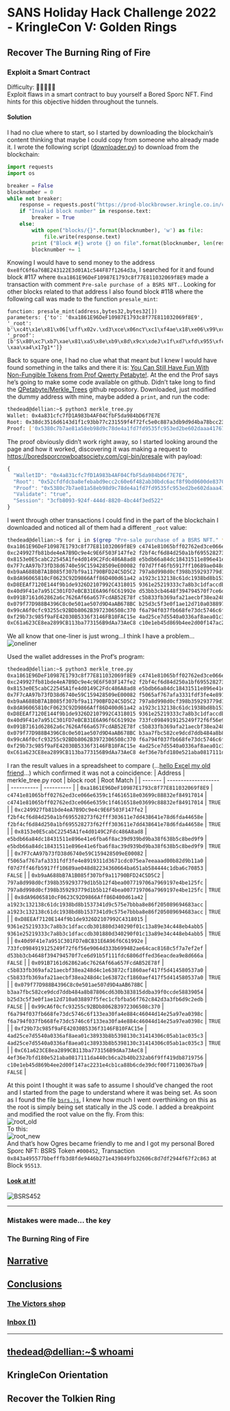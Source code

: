 # SANS Holiday Hack Challenge 2022 - KringleCon V: Golden Rings
## Recover The Burning Ring of Fire
### Exploit a Smart Contract
Difficulty: :christmas_tree::christmas_tree::christmas_tree::christmas_tree::christmas_tree:  
Exploit flaws in a smart contract to buy yourself a Bored Sporc NFT. Find hints for this objective hidden throughout the tunnels.

#### Solution
I had no clue where to start, so I started by downloading the blockchain’s content thinking that maybe I could copy from someone who already made it. I wrote the following script ([downloader.py](downloader.py)) to download from the blockchain:
```python
import requests
import os

breaker = False
blocknumber = 0
while not breaker:
	response = requests.post("https://prod-blockbrowser.kringle.co.in/cgi-bin/blockdata", json={"blocknumber": blocknumber})
	if "Invalid block number" in response.text:
		breaker = True
	else:
		with open("blocks/{}".format(blocknumber), 'w') as file:
			file.write(response.text)
		print ("Block #{} wrote {} on file".format(blocknumber, len(response.text)))
		blocknumber += 1
```
Knowing I would have to send money to the address `0xe8fC6f6a76BE243122E3d01A1c544F87f1264d3a`, I searched for it and found block #117 where `0xa1861E96DeF10987E1793c8f77E811032069f8E9` made a transaction with comment `Pre-sale purchase of a BSRS NFT.`. Looking for other blocks related to that address I also found block #118 where the following call was made to the function `presale_mint`:
```solidity
function: presale_mint(address,bytes32,bytes32[])
parameters: {'to': '0xa1861E96DeF10987E1793c8f77E811032069f8E9', '_root': b'\xc4t\x1e\x81\x06[\xff\x02v.\xd3\xce\x06ncY\xc1\xf4ae\x18\xe06\x99\xc8\x882\xef\x84\x91p\x14', '_proof': [b'S\x80\xc7\xb7\xae\x81\xa5\x8e\xb9\x8d\x9cx\xdeJ\x1f\xd7\xfd\x955\xfc\x95>\xd2\xbe`-\xaa\xa4\x17g1*']}
```
Back to square one, I had no clue what that meant but I knew I would have found something in the talks and there it is: [You Can Still Have Fun With Non-Fungible Tokens from Prof Qwerty Petabyte!](https://www.youtube.com/watch?v=Qt_RWBq63S8). At the end the Prof says he’s going to make some code available on github. Didn’t take long to find the [QPetabyte/Merkle_Trees](https://github.com/QPetabyte/Merkle_Trees) github repository. Downloaded, just modified the dummy address with mine, maybe added a `print`, and run the code:
```bash
thedead@dellian:~$ python3 merkle_tree.py 
Wallet: 0x4a831cfc7fD1A983b4AF04CfbF5da984bD6f7E7E
Root: 0x38dc3516d6143d1f1c93bb77c231559f4f72fc5e0c887a3db9d9d4ba78bcc235
Proof: ['0x5380c7b7ae81a58eb98d9c78de4a1fd7fd9535fc953ed2be602daaa41767312a']
```
The proof obviously didn’t work right away, so I started looking around the page and how it worked, discovering it was making a request to https://boredsporcrowboatsociety.com/cgi-bin/presale with payload:
```js
{
  "WalletID": "0x4a831cfc7fD1A983b4AF04CfbF5da984bD6f7E7E",
  "Root": "0x52cfdfdcba8efebabd9ecc2c60e6f482ab30bdc6acf8f9bd0600de83701e15f1",
  "Proof": "0x5380c7b7ae81a58eb98d9c78de4a1fd7fd9535fc953ed2be602daaa41767312a",
  "Validate": "true",
  "Session": "3cfb8093-924f-444d-8820-4bc44f3ed522"
}
```
I went through other transactions I could find in the part of the blockchain I downloaded and noticed all of them had a different `_root` value:
```bash
thedead@dellian:~$ for i in $(grep "Pre-sale purchase of a BSRS NFT." * | cut -d "'" -f4); do root=$(grep $i * | grep "_proof" | cut -d "'" -f 8 | tr -d "\n" | python3 -c "import sys; print (bytes(sys.stdin.buffer.read()).decode('unicode_escape').encode('raw_unicode_escape').hex())") && echo $i $root; done
0xa1861E96DeF10987E1793c8f77E811032069f8E9 c4741e81065bff02762ed3ce066e6359c1f4616518e03699c88832ef84917014
0xc249927fb81bde4eA7B9Dc9e4c9E6F503F147fe2 f2bf4cf6d84d250a1bf695528273f62fff303611e7dd438641e78d6fda44658e
0x8153e0E5cabC22545A1fe4d0149C2Fdc486A8ad8 e5bdb66a84dc18431511e896e41e6fba6f8ac39d939bd9ba38f638b5c8bed9f9
0x7F7cAA97b73fD38d6740e59C159428509eE00082 f07d7ff46fb5917ff10689ae048d82234360664ba651ab584444c1dba6c70853
0xb9aA688bB7A1B085f307bf9a11790BFD24C5D5C2 797a8d998d0cf398b359293779d1b5b12f4bea007719706a7969197e4be125fc
0x8dA96065810cF0623C92D9866Aff86D400d61a42 a1923c132138c61dc1938bd8b1537341d9c575e7bbba8e86f205089694683acc
0xD8EEAf7120E144f9b1de9326D2107992C4318015 9361e25219333c7a8b3c1dfaccdb301880d340290f01c13a89e34c448eb4abb5
0x40d9F41e7a951C301FD7eBCB31E6A96f6C61992e d53bb3cb4648f394794570f7ce6d91b5f111fdc6806dffed36eacdea9e8d666a
0x091B7161d62862a6c7626Af66a657FcdAB52E78f c5b833fb369afa21aecbf38ea248d4c1e63872cf1860aef417f5d414580537a0
0x079f77D988B4396C8c0e501ae507d9D4aAB678BC b25d3c5f3e0f1ae12d710a038897f5fec1cfbfba56f762c842d3a3fb6d9c2edb
0x99cA6f0cfc93255c92BDb8062B3972306508c370 f6a794f037fb668fe73dc5746c6f133ea30fa4e884c46044d14e25a97ea0398c
0xf29b73c985f9aFE42030B5336f3146FB10FAC15e 4ad25ce7d5540a0336af8aea01c38933b8b5398130c31414306c05ab1ac035c3
0xC61a623CE8ea2899CB113ba773156B9dAa73AeC8 c10e1eb45d869b4ee2d00f147ac2231e4cb1ca88b6cde39dcf00f71100367ba9
```
We all know that one-liner is just wrong...I think I have a problem...  
![oneliner](imgs/oneliner.jpg)  

Used the wallet addresses in the Prof’s program:
```bash
thedead@dellian:~$ python3 merkle_tree.py 
0xa1861E96DeF10987E1793c8f77E811032069f8E9 c4741e81065bff02762ed3ce066e6359c1f4616518e03699c88832ef84917014
0xc249927fb81bde4eA7B9Dc9e4c9E6F503F147fe2 f2bf4cf6d84d250a1bf695528273f62fff303611e7dd438641e78d6fda44658e
0x8153e0E5cabC22545A1fe4d0149C2Fdc486A8ad8 e5bdb66a84dc18431511e896e41e6fba6f8ac39d939bd9ba38f638b5c8bed9f9
0x7F7cAA97b73fD38d6740e59C159428509eE00082 f5065af767afa3331fdf3fe4e8919311d3671cdc075ea7eeaaad00b82d9b11a0
0xb9aA688bB7A1B085f307bf9a11790BFD24C5D5C2 797a8d998d0cf398b359293779d1b5b12f4bea007719706a7969197e4be125fc
0x8dA96065810cF0623C92D9866Aff86D400d61a42 a1923c132138c61dc1938bd8b1537341d9c575e7bbba8e86f205089694683acc
0xD8EEAf7120E144f9b1de9326D2107992C4318015 9361e25219333c7a8b3c1dfaccdb301880d340290f01c13a89e34c448eb4abb5
0x40d9F41e7a951C301FD7eBCB31E6A96f6C61992e 733fc0984919125249f72f6f56e9064d333b699482ae64cac8168c5f7a7ef2ef
0x091B7161d62862a6c7626Af66a657FcdAB52E78f c5b833fb369afa21aecbf38ea248d4c1e63872cf1860aef417f5d414580537a0
0x079f77D988B4396C8c0e501ae507d9D4aAB678BC b3aa7fbc582ce9dcd7ddb484a8b87806cd630b383815ddba39f0ccde58839054
0x99cA6f0cfc93255c92BDb8062B3972306508c370 f6a794f037fb668fe73dc5746c6f133ea30fa4e884c46044d14e25a97ea0398c
0xf29b73c985f9aFE42030B5336f3146FB10FAC15e 4ad25ce7d5540a0336af8aea01c38933b8b5398130c31414306c05ab1ac035c3
0xC61a623CE8ea2899CB113ba773156B9dAa73AeC8 4ef36e7bfd180e521aba0817111da440cb6ca2b40b232ab6f9ff419db8719756
```
I ran the result values in a spreadsheet to compare (...[hello Excel my old friend](https://www.riffusion.com/?&prompt=hello+Excel+my+old+friend&seed=745235&denoising=0.75&seedImageId=og_beat)...) which confirmed it was not a coincidence:
| Address | merkle_tree.py root | block root | Root Match |
| ------- | ------------------- | ---------- | ---------- |
| `0xa1861E96DeF10987E1793c8f77E811032069f8E9` | `c4741e81065bff02762ed3ce066e6359c1f4616518e03699c88832ef84917014` | `c4741e81065bff02762ed3ce066e6359c1f4616518e03699c88832ef84917014` | `TRUE` |
| `0xc249927fb81bde4eA7B9Dc9e4c9E6F503F147fe2` | `f2bf4cf6d84d250a1bf695528273f62fff303611e7dd438641e78d6fda44658e` | `f2bf4cf6d84d250a1bf695528273f62fff303611e7dd438641e78d6fda44658e` | `TRUE` |
| `0x8153e0E5cabC22545A1fe4d0149C2Fdc486A8ad8` | `e5bdb66a84dc18431511e896e41e6fba6f8ac39d939bd9ba38f638b5c8bed9f9` | `e5bdb66a84dc18431511e896e41e6fba6f8ac39d939bd9ba38f638b5c8bed9f9` | `TRUE` |
| `0x7F7cAA97b73fD38d6740e59C159428509eE00082` | `f5065af767afa3331fdf3fe4e8919311d3671cdc075ea7eeaaad00b82d9b11a0` | `f07d7ff46fb5917ff10689ae048d82234360664ba651ab584444c1dba6c70853` | `FALSE` |
| `0xb9aA688bB7A1B085f307bf9a11790BFD24C5D5C2` | `797a8d998d0cf398b359293779d1b5b12f4bea007719706a7969197e4be125fc` | `797a8d998d0cf398b359293779d1b5b12f4bea007719706a7969197e4be125fc` | `TRUE` |
| `0x8dA96065810cF0623C92D9866Aff86D400d61a42` | `a1923c132138c61dc1938bd8b1537341d9c575e7bbba8e86f205089694683acc` | `a1923c132138c61dc1938bd8b1537341d9c575e7bbba8e86f205089694683acc` | `TRUE` |
| `0xD8EEAf7120E144f9b1de9326D2107992C4318015` | `9361e25219333c7a8b3c1dfaccdb301880d340290f01c13a89e34c448eb4abb5` | `9361e25219333c7a8b3c1dfaccdb301880d340290f01c13a89e34c448eb4abb5` | `TRUE` |
| `0x40d9F41e7a951C301FD7eBCB31E6A96f6C61992e` | `733fc0984919125249f72f6f56e9064d333b699482ae64cac8168c5f7a7ef2ef` | `d53bb3cb4648f394794570f7ce6d91b5f111fdc6806dffed36eacdea9e8d666a` | `FALSE` |
| `0x091B7161d62862a6c7626Af66a657FcdAB52E78f` | `c5b833fb369afa21aecbf38ea248d4c1e63872cf1860aef417f5d414580537a0` | `c5b833fb369afa21aecbf38ea248d4c1e63872cf1860aef417f5d414580537a0` | `TRUE` |
| `0x079f77D988B4396C8c0e501ae507d9D4aAB678BC` | `b3aa7fbc582ce9dcd7ddb484a8b87806cd630b383815ddba39f0ccde58839054` | `b25d3c5f3e0f1ae12d710a038897f5fec1cfbfba56f762c842d3a3fb6d9c2edb` | `FALSE` |
| `0x99cA6f0cfc93255c92BDb8062B3972306508c370` | `f6a794f037fb668fe73dc5746c6f133ea30fa4e884c46044d14e25a97ea0398c` | `f6a794f037fb668fe73dc5746c6f133ea30fa4e884c46044d14e25a97ea0398c` | `TRUE` |
| `0xf29b73c985f9aFE42030B5336f3146FB10FAC15e` | `4ad25ce7d5540a0336af8aea01c38933b8b5398130c31414306c05ab1ac035c3` | `4ad25ce7d5540a0336af8aea01c38933b8b5398130c31414306c05ab1ac035c3` | `TRUE` |
| `0xC61a623CE8ea2899CB113ba773156B9dAa73AeC8` | `4ef36e7bfd180e521aba0817111da440cb6ca2b40b232ab6f9ff419db8719756` | `c10e1eb45d869b4ee2d00f147ac2231e4cb1ca88b6cde39dcf00f71100367ba9` | `FALSE` |

At this point I thought it was safe to assume I should’ve changed the root and I started from the page to understand where it was being set. As soon as I found the file [`bsrs.js`](https://boredsporcrowboatsociety.com/bsrs.js), I knew how much I went overthinking on this as the root is simply being set statically in the JS code. I added a breakpoint and modified the root value on the fly. From this:  
![root_old](imgs/root_old.png)  
To this:  
![root_new](imgs/root_new.png)  
And that’s how Ogres became friendly to me and I got my personal Bored Sporc NFT: BSRS Token `#000452`, Transaction `0x843a495577bbefffb3d8fde9446b271e439849fb32606c8d7df2944f67f2c863` at Block `95513`.

#### [Look at it!](https://boredsporcrowboatsociety.com/TOKENS/TOKENIMAGES/BSRS452.png)
![BSRS452](imgs/BSRS452.png)

---

### Mistakes were made... the key
### The Burning Ring of Fire
## [Narrative](/README.md#narrative)
## [Conclusions](/README.md#conclusions)
### [The Victors shop](/README.md#the-victors-shop)
### [Inbox (1)](/README.md#inbox-1)
---
## [thedead@dellian:~$ whoami](/README.md#thedeaddellian-whoami)
## KringleCon Orientation
## Recover the Tolkien Ring